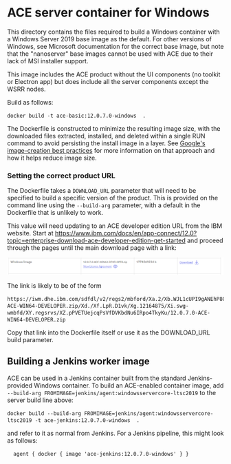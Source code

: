 # ACE server container for Windows

This directory contains the files required to build a Windows container with a Windows
Server 2019 base image as the default. For other versions of Windows, see Microsoft
documentation for the correct base image, but note that the "nanoserver" base images
cannot be used with ACE due to their lack of MSI installer support.

This image includes the ACE product without the UI components (no toolkit or Electron app)
but does include all the server components except the WSRR nodes.

Build as follows: 
```
docker build -t ace-basic:12.0.7.0-windows  .
```

The Dockerfile is constructed to minimize the resulting image size, with the downloaded
files extracted, installed, and deleted within a single RUN command to avoid persisting
the install image in a layer. See [Google's image-creation best practices](https://cloud.google.com/architecture/best-practices-for-building-containers#reduce_the_amount_of_clutter_in_your_image)
for more information on that approach and how it helps reduce image size.

### Setting the correct product URL

The Dockerfile takes a `DOWNLOAD_URL` parameter that will need to be specified to build
a specific version of the product. This is provided on the command line using the 
`--build-arg` parameter, with a default in the Dockerfile that is unlikely to work.

This value will need updating to an ACE developer edition URL from the IBM website. Start
at https://www.ibm.com/docs/en/app-connect/12.0?topic=enterprise-download-ace-developer-edition-get-started
and proceed through the pages until the main download page with a link: 

![download page](ace-dev-edition-download-windows.png)

The link is likely to be of the form
```
https://iwm.dhe.ibm.com/sdfdl/v2/regs2/mbford/Xa.2/Xb.WJL1cUPI9gANEhP8GuPD_qX1rj6x5R4yTUM7s_C2ue8/Xc.12.0.7.0-ACE-WIN64-DEVELOPER.zip/Xd./Xf.LpR.D1vk/Xg.12164875/Xi.swg-wmbfd/XY.regsrvs/XZ.pPVETUejcqPsVfDVKbdNu6IRpo4TkyKu/12.0.7.0-ACE-WIN64-DEVELOPER.zip
```
Copy that link into the Dockerfile itself or use it as the DOWNLOAD_URL build parameter.

## Building a Jenkins worker image

ACE can be used in a Jenkins container built from the standard Jenkins-provided 
Windows container. To build an ACE-enabled container image, add 
`--build-arg FROMIMAGE=jenkins/agent:windowsservercore-ltsc2019` to the server build line above:
```
docker build --build-arg FROMIMAGE=jenkins/agent:windowsservercore-ltsc2019 -t ace-jenkins:12.0.7.0-windows  .
```
and refer to it as normal from Jenkins. For a Jenkins pipeline, this might look as follows:
```
  agent { docker { image 'ace-jenkins:12.0.7.0-windows' } }
```